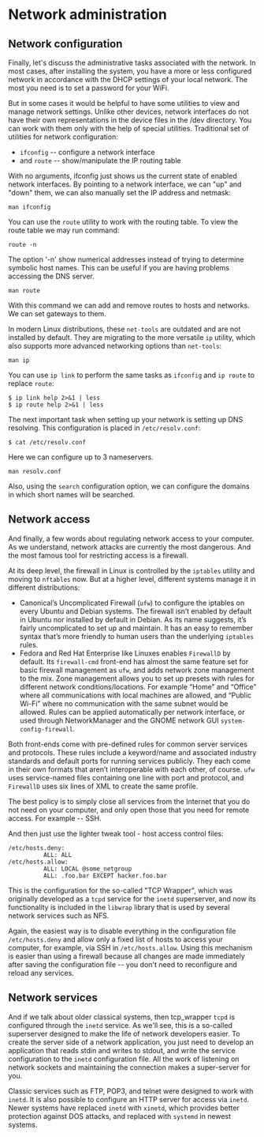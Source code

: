 # Network administration

## Network configuration

Finally, let's discuss the administrative tasks associated with the network. In most cases, after installing the system, you have a more or less configured network in accordance with the DHCP settings of your local network. The most you need is to set a password for your WiFi.

But in some cases it would be helpful to have some utilities to view and manage network settings. Unlike other devices, network interfaces do not have their own representations in the device files in the /dev directory. You can work with them only with the help of special utilities. Traditional set of utilities for network configuration:
* `ifconfig` -- configure a network interface
* and `route` -- show/manipulate the IP routing table

With no arguments, ifconfig just shows us the current state of enabled network interfaces. By pointing to a network interface, we can "up" and "down" them, we can also manually set the IP address and netmask:
```
man ifconfig
```
You can use the `route` utility to work with the routing table. To view the route table we may run command:
```
route -n
```
The option '-n' show numerical addresses instead of trying to determine symbolic host names. This can be useful if you are having problems accessing the DNS server. 
```
man route
```
With this command we can add and remove routes to hosts and networks. We can set gateways to them.

In modern Linux distributions, these `net-tools` are outdated and are not installed by default. They are migrating to the more versatile `ip` utility, which also supports more advanced networking options than `net-tools`:
```
man ip
```
You can use `ip link` to perform the same tasks as `ifconfig` and `ip route` to replace `route`:
```
$ ip link help 2>&1 | less
$ ip route help 2>&1 | less
```
The next important task when setting up your network is setting up DNS resolving. This configuration is placed in `/etc/resolv.conf`:
```
$ cat /etc/resolv.conf
```
Here we can configure up to 3 nameservers.
```
man resolv.conf
```
Also, using the `search` configuration option, we can configure the domains in which short names will be searched.

## Network access
And finally, a few words about regulating network access to your computer. As we understand, network attacks are currently the most dangerous. And the most famous tool for restricting access is a firewall.

At its deep level, the firewall in Linux is controlled by the `iptables` utility and moving to `nftables` now. But at a higher level, different systems manage it in different distributions:
* Canonical’s Uncomplicated Firewall (`ufw`) to configure the iptables on every Ubuntu and Debian systems. The firewall isn’t enabled by default in Ubuntu nor installed by default in Debian. As its name suggests, it’s fairly uncomplicated to set up and maintain. It has an easy to remember syntax that’s more friendly to human users than the underlying `iptables` rules.
* Fedora and Red Hat Enterprise like Linuxes enables `FirewallD` by default. Its `firewall-cmd` front-end has almost the same feature set for basic firewall management as `ufw`, and adds network zone management to the mix. Zone management allows you to set up presets with rules for different network conditions/locations. For example “Home” and “Office” where all communications with local machines are allowed, and “Public Wi-Fi” where no communication with the same subnet would be allowed. Rules can be applied automatically per network interface, or used through NetworkManager and the GNOME network GUI `system-config-firewall`.

Both front-ends come with pre-defined rules for common server services and protocols. These rules include a keyword/name and associated industry standards and default ports for running services publicly. They each come in their own formats that aren’t interoperable with each other, of course. `ufw` uses service-named files containing one line with port and protocol, and `FirewallD` uses six lines of XML to create the same profile.

The best policy is to simply close all services from the Internet that you do not need on your computer, and only open those that you need for remote access. For example -- SSH.

And then just use the lighter tweak tool - host access control files:
```
/etc/hosts.deny:
          ALL: ALL
/etc/hosts.allow:
          ALL: LOCAL @some_netgroup
          ALL: .foo.bar EXCEPT hacker.foo.bar
```
This is the configuration for the so-called "TCP Wrapper", which was originally developed as a `tcpd` service for the `inetd` superserver, and now its functionality is included in the `libwrap` library that is used by several network services such as NFS.

Again, the easiest way is to disable everything in the configuration file `/etc/hosts.deny` and allow only a fixed list of hosts to access your computer, for example, via SSH in `/etc/hosts.allow`. Using this mechanism is easier than using a firewall because all changes are made immediately after saving the configuration file -- you don't need to reconfigure and reload any services.

## Network services
And if we talk about older classical systems, then tcp_wrapper `tcpd` is configured through the `inetd` service. As we'll see, this is a so-called superserver designed to make the life of network developers easier. To create the server side of a network application, you just need to develop an application that reads stdin and writes to stdout, and write the service configuration to the `inetd` configuration file. All the work of listening on network sockets and maintaining the connection makes a super-server for you.

Classic services such as FTP, POP3, and telnet were designed to work with `inetd`. It is also possible to configure an HTTP server for access via `inetd`. Newer systems have replaced `inetd` with `xinetd`, which provides better protection against DOS attacks, and replaced with `systemd` in newest systems.
